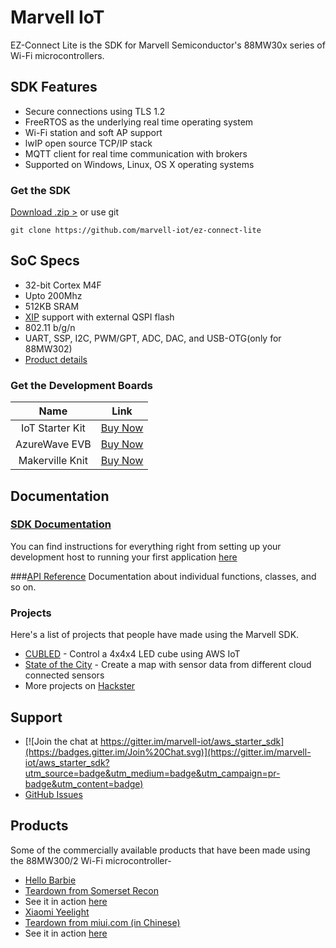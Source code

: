 # Marvell IoT

EZ-Connect Lite is the SDK for Marvell Semiconductor's 88MW30x series of Wi-Fi microcontrollers.


## SDK Features

* Secure connections using TLS 1.2
* FreeRTOS as the underlying real time operating system
* Wi-Fi station and soft AP support
* lwIP open source TCP/IP stack
* MQTT client for real time communication with brokers
* Supported on Windows, Linux, OS X operating systems

### Get the SDK

 [ Download .zip >][download] or use git

    git clone https://github.com/marvell-iot/ez-connect-lite


[download]: https://github.com/marvell-iot/ez-connect-lite/archive/master.zip


## SoC Specs

* 32-bit Cortex M4F
* Upto 200Mhz
* 512KB SRAM
* [XIP](https://en.wikipedia.org/wiki/Execute_in_place) support with external QSPI flash
* 802.11 b/g/n
* UART, SSP, I2C, PWM/GPT, ADC, DAC, and USB-OTG(only for 88MW302)
* [Product details](http://www.marvell.com/microcontrollers/88MW300/302/)


### Get the Development Boards

|Name|Link|
|:-:|:-:|
| IoT Starter Kit  | <a href="https://www.amazon.com/Globalscale-MW302-IoT-Starter-Powered/dp/B0168DLQHI/" target="_blank" class="button">Buy Now</a>|
| AzureWave EVB    |<a href="http://www.buyiot.net/" target="_blank" class="button">Buy Now</a>|
| Makerville Knit  |<a href="https://makerville.io/knit/" target="_blank" class="button">Buy Now</a>|


## Documentation

### [SDK Documentation](./docs)
You can find instructions for everything right from setting up your development host to running your first application [here](./docs/)

###[API Reference](http://marvell-iot.github.io/aws_starter_sdk)
Documentation about individual functions, classes, and so on.

### Projects

Here's a list of projects that people have made using the Marvell SDK.

- <a href="https://www.hackster.io/cubot/cubled-79119f" target="_blank">CUBLED</a> - Control a 4x4x4 LED cube using AWS IoT
- <a href="https://www.hackster.io/anujdeshpande/state-of-the-city-b81d85" target="_blank">State of the City</a> - Create a map with sensor data from different cloud connected sensors
- More projects on <a href="https://www.hackster.io/marvell/projects" target="_blank">Hackster</a>

## Support

- [![Join the chat at https://gitter.im/marvell-iot/aws_starter_sdk](https://badges.gitter.im/Join%20Chat.svg)](https://gitter.im/marvell-iot/aws_starter_sdk?utm_source=badge&utm_medium=badge&utm_campaign=pr-badge&utm_content=badge)
- [GitHub Issues](https://github.com/marvell-iot/ez-connect-lite/issues)

## Products

Some of the commercially available products that have been made using the 88MW300/2 Wi-Fi microcontroller-

- <a href="http://hellobarbiefaq.mattel.com/" target="_blank">Hello Barbie</a>
 - <a href="http://www.somersetrecon.com/blog/2015/11/20/hello-barbie-security-part-1-teardown" target="_blank">Teardown from Somerset Recon</a>
 - See it in action <a href="https://www.youtube.com/watch?v=RJMvmVCwoNM" target="_blank">here</a>
- <a href="http://www.mi.com/yeelight/" target="_blank">Xiaomi Yeelight</a>
 - <a href="http://www.miui.com/thread-4260673-1-1.html" target="_blank">Teardown from miui.com (in Chinese)</a>
 - See it in action <a href="https://www.youtube.com/watch?v=x0RCSBAH6gE" target="_blank">here</a>
